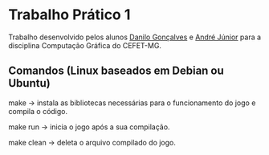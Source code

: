 # Trabalho Prático 1

Trabalho desenvolvido pelos alunos [Danilo Gonçalves](https://github.com/danilogc4) e [André Júnior](https://github.com/Andre1999Lopes) para a disciplina Computação Gráfica do CEFET-MG.

## Comandos (Linux baseados em Debian ou Ubuntu)

make -> instala as bibliotecas necessárias para o funcionamento do jogo e compila o código.

make run -> inicia o jogo após a sua compilação.

make clean -> deleta o arquivo compilado do jogo.
